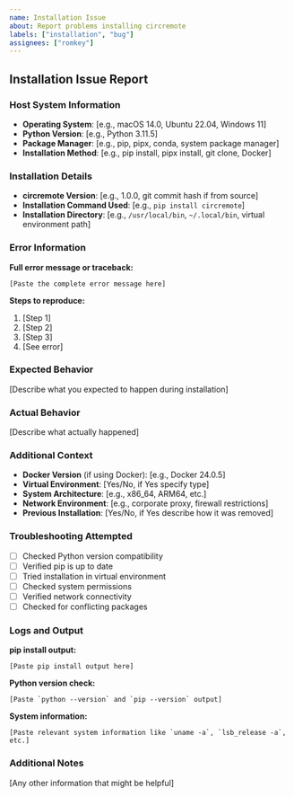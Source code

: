 ```yaml
---
name: Installation Issue
about: Report problems installing circremote
labels: ["installation", "bug"]
assignees: ["romkey"]
---
```


## Installation Issue Report

### Host System Information
- **Operating System**: [e.g., macOS 14.0, Ubuntu 22.04, Windows 11]
- **Python Version**: [e.g., Python 3.11.5]
- **Package Manager**: [e.g., pip, pipx, conda, system package manager]
- **Installation Method**: [e.g., pip install, pipx install, git clone, Docker]

### Installation Details
- **circremote Version**: [e.g., 1.0.0, git commit hash if from source]
- **Installation Command Used**: [e.g., `pip install circremote`]
- **Installation Directory**: [e.g., `/usr/local/bin`, `~/.local/bin`, virtual environment path]

### Error Information
**Full error message or traceback:**
```
[Paste the complete error message here]
```

**Steps to reproduce:**
1. [Step 1]
2. [Step 2]
3. [Step 3]
4. [See error]

### Expected Behavior
[Describe what you expected to happen during installation]

### Actual Behavior
[Describe what actually happened]

### Additional Context
- **Docker Version** (if using Docker): [e.g., Docker 24.0.5]
- **Virtual Environment**: [Yes/No, if Yes specify type]
- **System Architecture**: [e.g., x86_64, ARM64, etc.]
- **Network Environment**: [e.g., corporate proxy, firewall restrictions]
- **Previous Installation**: [Yes/No, if Yes describe how it was removed]

### Troubleshooting Attempted
- [ ] Checked Python version compatibility
- [ ] Verified pip is up to date
- [ ] Tried installation in virtual environment
- [ ] Checked system permissions
- [ ] Verified network connectivity
- [ ] Checked for conflicting packages

### Logs and Output
**pip install output:**
```
[Paste pip install output here]
```

**Python version check:**
```
[Paste `python --version` and `pip --version` output]
```

**System information:**
```
[Paste relevant system information like `uname -a`, `lsb_release -a`, etc.]
```

### Additional Notes
[Any other information that might be helpful] 